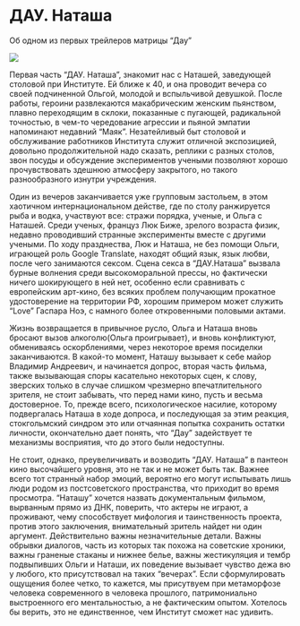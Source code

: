 
# ДАУ. Наташа

Об одном из первых трейлеров матрицы “Дау”


![](https://cdn-images-1.medium.com/max/2732/1*ZTJ0HoqZoFnP_4y_7-oWVw.png)

Первая часть “ДАУ. Наташа”, знакомит нас с Наташей, заведующей столовой при Институте. Ей ближе к 40, и она проводит вечера со своей подчиненной Ольгой, молодой и вспыльчивой девушкой. После работы, героини развлекаются макабрическим женским пьянством, плавно переходящим в склоки, показанные с пугающей, радикальной точностью, в чем-то чередование агрессии и пьяной эмпатии напоминают недавний “Маяк”.
Незатейливый быт столовой и обслуживание работников Института служит отличной экспозицией, довольно продолжительной надо сказать, реплики с разных столов, звон посуды и обсуждение экспериментов учеными позволяют хорошо прочувствовать здешнюю атмосферу закрытого, но такого разнообразного изнутри учреждения.

Один из вечеров заканчивается уже групповым застольем, в этом хаотичном интернациональном действе, где по столу ранжируется рыба и водка, участвуют все: стражи порядка, ученые, и Ольга с Наташей. Среди ученых, француз Люк Биже, зрелого возраста физик, недавно проводивший странные эксперименты вместе с другими учеными. По ходу празднества, Люк и Наташа, не без помощи Ольги, играющей роль Google Translate, находят общий язык, язык любви, после чего занимаются сексом. Сцена секса в “ДАУ.Наташа” вызвала бурные волнения среди высокоморальной прессы, но фактически ничего шокирующего в ней нет, особенно если сравнивать с европейским арт-кино, без всяких проблем получающим прокатное удостоверение на территории РФ, хорошим примером может служить “Love” Гаспара Ноэ, с намного более откровенными половыми актами.

Жизнь возвращается в привычное русло, Ольга и Наташа вновь бросают вызов алкоголю(Ольга проигрывает), и вновь конфликтуют, обмениваясь оскорблениями, через некоторое время посиделки заканчиваются. В какой-то момент, Наташу вызывает к себе майор Владимир Андреевич, и начинается допрос, вторая часть фильма, также вызывающая споры касательно некоторых сцен, к слову, зверских только в случае слишком чрезмерно впечатлительного зрителя, не стоит забывать, что перед нами кино, пусть и весьма достоверное. То, прежде всего, психологическое насилие, которому подвергалась Наташа в ходе допроса, и последующая за этим реакция, стокгольмский синдром это или отчаянная попытка сохранить остатки личности, окончательно дает понять, что “Дау” задействует те механизмы восприятия, что до этого были недоступны.

Не стоит, однако, преувеличивать и возводить “ДАУ. Наташа” в пантеон кино высочайшего уровня, это не так и не может быть так. Важнее всего тот странный набор эмоций, вероятно его могут испытывать лишь люди родом из постсоветского пространства, что приходит во время просмотра. “Наташу” хочется назвать документальным фильмом, вырванным прямо из ДНК, поверить, что актеры не играют, а проживают, чему способствует мифология и таинственность проекта, против этого заключения, внимательный зритель найдет ни один аргумент. Действительно важны незначительные детали. Важны обрывки диалогов, часть из которых так похожа на советские хроники, важны граненые стаканы и нижнее белье, важны жестикуляция и тембр подвыпивших Ольги и Наташи, их поведение вызывает чувство дежа вю у любого, кто присутствовал на таких “вечерах”. Если сформулировать ощущения более четко, то кажется, мы присутвуем при метаморфозе человека современного в человека прошлого, патримониально выстроенного его ментальностью, а не фактическим опытом. Хотелось бы верить, это не единственное, чем Институт сможет нас удивить.
